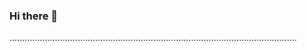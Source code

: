 ### Hi there 👋

..................................................................................................................